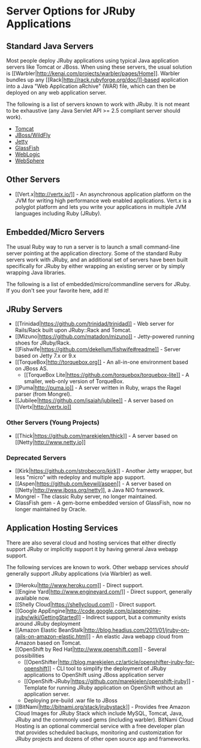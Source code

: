 # Server Options for JRuby Applications

## Standard Java Servers

Most people deploy JRuby applications using typical Java application servers like Tomcat or JBoss. When using these servers, the usual solution is [[Warbler|http://kenai.com/projects/warbler/pages/Home]]. Warbler bundles up any [[Rack|http://rack.rubyforge.org/doc/]]-based application into a Java "Web Application aRchive" (WAR) file, which can then be deployed on any web application server.

The following is a list of servers known to work with JRuby. It is not meant to be exhaustive (any Java Servlet API >= 2.5 compliant server should work).

* [Tomcat](http://tomcat.apache.org/)
* [JBoss/WildFly](http://www.wildfly.org/)
* [Jetty](http://www.eclipse.org/jetty/)
* [GlassFish](https://glassfish.java.net/)
* [WebLogic](http://www.oracle.com/technetwork/middleware/weblogic/overview/index.html)
* [WebSphere](http://en.wikipedia.org/wiki/IBM_WebSphere_Application_Server)

## Other Servers

* [[Vert.x|http://vertx.io/]] - An asynchronous application platform on the JVM for writing high performance web enabled applications. Vert.x is a polyglot platform and lets you write your applications in multiple JVM languages including Ruby (JRuby). 

## Embedded/Micro Servers

The usual Ruby way to run a server is to launch a small command-line server pointing at the application directory. Some of the standard Ruby servers work with JRuby, and an additional set of servers have been built specifically for JRuby by either wrapping an existing server or by simply wrapping Java libraries.

The following is a list of embedded/micro/commandline servers for JRuby. If you don't see your favorite here, add it!

## JRuby Servers

* [[Trinidad|https://github.com/trinidad/trinidad]] - Web server for Rails/Rack built upon JRuby::Rack and Tomcat.
* [[Mizuno|https://github.com/matadon/mizuno]] - Jetty-powered running shoes for JRuby/Rack.
* [[Fishwife|https://github.com/dekellum/fishwife#readme]] - Server based on Jetty 7.x or 9.x
* [[TorqueBox|http://torquebox.org]] - An all-in-one environment based on JBoss AS.
  - [[TorqueBox Lite|https://github.com/torquebox/torquebox-lite]] - A smaller, web-only version of TorqueBox.
* [[Puma|http://puma.io]] - A server written in Ruby, wraps the Ragel parser (from Mongrel). 
* [[Jubilee|https://github.com/isaiah/jubilee]] - A server based on [[Vertx|http://vertx.io]]

### Other Servers (Young Projects)

* [[Thick|https://github.com/marekjelen/thick]] - A server based on [[Netty|http://www.netty.io]]

### Deprecated Servers

* [[Kirk|https://github.com/strobecorp/kirk]] - Another Jetty wrapper, but less "micro" with redeploy and multiple app support.
* [[Aspen|https://github.com/kevwil/aspen]] - A server based on [[Netty|http://www.jboss.org/netty]], a Java NIO framework.
* Mongrel - The classic Ruby server, no longer maintained.
* GlassFish gem - A gem-borne embedded version of GlassFish, now no longer maintained by Oracle.

## Application Hosting Services

There are also several cloud and hosting services that either directly support JRuby or implicitly support it by having general Java webapp support.

The following services are known to work. Other webapp services *should* generally support JRuby applications (via Warbler) as well.

* [[Heroku|http://www.heroku.com]] - Direct support.
* [[Engine Yard|http://www.engineyard.com/]] - Direct support, generally available now.
* [[Shelly Cloud|https://shellycloud.com]] - Direct support.
* [[Google AppEngine|http://code.google.com/p/appengine-jruby/wiki/GettingStarted]] - Indirect support, but a community exists around JRuby deployment
* [[Amazon Elastic BeanStalk|http://blog.headius.com/2011/01/jruby-on-rails-on-amazon-elastic.html]] - An elastic Java webapp cloud from Amazon based on Tomcat.
* [[OpenShift by Red Hat|http://www.openshift.com]] - Several possibilities
    * [[OpenShifter|http://blog.marekjelen.cz/article/openshifter-jruby-for-openshift]] - CLI tool to simplify the deployment of JRuby applications to OpenShift using JBoss application server
    * [[OpenShift-JRuby|https://github.com/marekjelen/openshift-jruby]] - Template for running JRuby application on OpenShift without an application server.
    * Deploying pre-build .war file to JBoss
* [[BitNami|http://bitnami.org/stack/jrubystack]] - Provides free Amazon Cloud Images for JRuby Stack which include MySQL, Tomcat, Java, JRuby and the commonly used gems (including warbler). BitNami Cloud Hosting is an optional commercial service with a free developer plan that provides scheduled backups, monitoring and customization for JRuby projects and dozens of other open source app and frameworks.